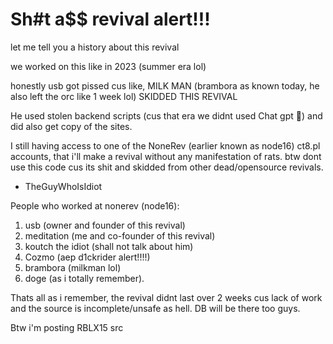 # Sh#t a$$ revival alert!!!

let me tell you a history about this revival

we worked on this like in 2023 (summer era lol)

honestly usb got pissed cus like, MILK MAN (brambora as known today, he also left the orc like 1 week lol) SKIDDED THIS REVIVAL

He used stolen backend scripts (cus that era we didnt used Chat gpt 🤖) and did also get copy of the sites.

I still having access to one of the NoneRev (earlier known as node16) ct8.pl accounts, that i'll make a revival without any manifestation of rats.
btw dont use this code cus its shit and skidded from other dead/opensource revivals.

- TheGuyWhoIsIdiot

People who worked at nonerev (node16):
1. usb (owner and founder of this revival)
2. meditation (me and co-founder of this revival)
3. koutch the idiot (shall not talk about him)
4. Cozmo (aep d1ckrider alert!!!!)
5. brambora (milkman lol)
6. doge (as i totally remember).

Thats all as i remember, the revival didnt last over 2 weeks cus lack of work and the source is incomplete/unsafe as hell. DB will be there too guys.

Btw i'm posting RBLX15 src
